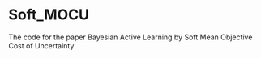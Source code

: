 # Soft_MOCU
The code for the paper Bayesian Active Learning by Soft Mean Objective Cost of Uncertainty
